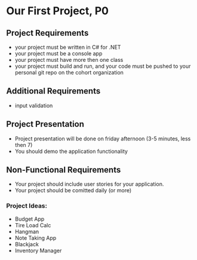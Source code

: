 # Our First Project, P0

## Project Requirements
- your project must be written in C# for .NET
- your project must be a console app
- your project must have more then one class
- your project must build and run, and your code must be pushed to your personal git repo on the cohort organization

## Additional Requirements
- input validation

## Project Presentation
- Project presentation will be done on friday afternoon (3-5 minutes, less then 7)
- You should demo the application functionality

## Non-Functional Requirements
- Your project should include user stories for your application.
- Your project should be comitted daily (or more)

### Project Ideas:
- Budget App
- Tire Load Calc
- Hangman
- Note Taking App
- Blackjack
- Inventory Manager